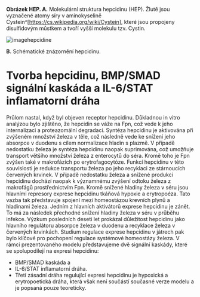 <div class="w3-row">
<div class="w3-half w3-center">

<bdl-pdb-pdbe-molstar id="pdb1m4e" molecule-id="1m4e" hide-controls="true" height="500px"  visual-style="ball-and-stick"></bdl-pdb-pdbe-molstar>
**Obrázek HEP. A.** Molekulární struktura hepcidinu (HEP). Žlutě jsou vyznačené atomy síry v aminokyselině Cystein^[https://cs.wikipedia.org/wiki/Cystein], které jsou propojeny disulfidovým můstkem a tvoří vyšší molekulu tzv. Cystin. 

![imagehepcidine](imagehepcidine.png)

**B.** Schématické znázornění hepcidinu.


</div>
<div class="w3-half w3-justify w3-padding">

# Tvorba hepcidinu, BMP/SMAD signální kaskáda a IL-6/STAT inflamatorní dráha

Průlom nastal, když byl objeven receptor hepcidinu. Důkladnou in vitro analýzou bylo zjištěno, že hepcidin se váže na Fpn, což vede k jeho internalizaci a proteazomální degradaci. Syntéza hepcidinu je aktivována při zvýšeném množství železa v těle, což následně vede ke snížení jeho absorpce v duodenu s cílem normalizace hladin s plazmě. V případě nedostatku železa je syntéza hepcidinu naopak suprimována, což umožňuje transport většího množství železa z enterocytů do séra. Kromě toho je Fpn zvýšen také v makrofázích po erytrofagocytóze. Funkcí hepcidinu v této souvislosti je redukce transportu železa po jeho recyklaci ze stárnoucích červených krvinek. V případě nedostatku železa a snížené produkci hepcidinu dochází naopak k významnému zvýšení odtoku železa z makrofágů prostřednictvím Fpn. Kromě snížené hladiny železa v séru jsou hlavními represory exprese hepcidinu tkáňová hypoxie a erytropoéza. Tato vazba tak představuje spojení mezi homeostázou krevních plynů a hladinami železa. Jedním z hlavních aktivátorů exprese hepcidinu je zánět. To má za následek přechodné snížení hladiny železa v séru v průběhu infekce. Výzkum posledních deseti let prokázal důležitost hepcidinu jako hlavního regulátoru absorpce železa v duodenu a recyklace železa v červených krvinkách. Studium regulace exprese hepcidinu v játrech pak bylo klíčové pro pochopení regulace systémové homeostázy železa. V rámci prezentovaného modelu představujeme dvě signální kaskády, které se spolupodílejí na expresi hepcidinu: 
- BMP/SMAD kaskáda a 
- IL-6/STAT inflamatorní dráha. 
- Třetí zásadní dráha regulující expresi hepcidinu je hypoxická a erytropoetická dráha, která však není součástí současné verze modelu a je popsaná pouze teoreticky. 

</div>
</div>
